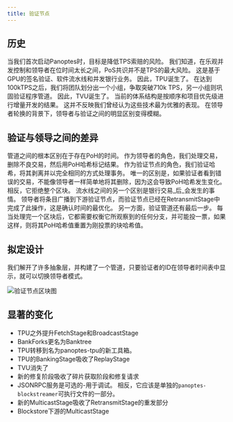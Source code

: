 ```yaml
---
title: 验证节点
---
```


## 历史

当我们首次启动Panoptes时，目标是降低TPS索赔的风险。 我们知道，在乐观并发控制和领导者在位时间太长之间，PoS共识并不是TPS的最大风险。 这是基于GPU的签名验证、软件流水线和并发银行业务。 因此，TPU诞生了。 在达到100kTPS之后，我们将团队划分出一个小组，争取突破710k TPS，另一小组则巩固验证程序管道。 因此，TVU诞生了。 当前的体系结构是按顺序和项目优先级进行增量开发的结果。 这并不反映我们曾经认为这些技术最为优雅的表现。 在领导者轮换的背景下，领导者与验证之间的明显区别变得模糊。

## 验证与领导之间的差异

管道之间的根本区别在于存在PoH的时间。 作为领导者的角色，我们处理交易，删除不良交易，然后用PoH哈希标记结果。 作为验证节点的角色，我们验证哈希，将其剥离并以完全相同的方式处理事务。 唯一的区别是，如果验证者看到错误的交易，不能像领导者一样简单地将其删除，因为这会导致PoH哈希发生变化。 相反，它拒绝整个区块。 流水线之间的另一个区别是银行交易_后_会发生的事情。 领导者将条目广播到下游验证节点，而验证节点已经在RetransmitStage中完成了此操作，这是确认时间的最优化。 另一方面，验证管道还有最后一步。 每当处理完一个区块后，它都需要权衡它所观察到的任何分支，并可能投一票，如果这样，则将其PoH哈希值重置为刚投票的块哈希值。

## 拟定设计

我们解开了许多抽象层，并构建了一个管道，只要验证者的ID在领导者时间表中显示，就可以切换领导者模式。

![验证节点区块图](/img/validator-proposal.svg)

## 显著的变化

- TPU之外提升FetchStage和BroadcastStage
- BankForks更名为Banktree
- TPU转移到名为panoptes-tpu的新工具箱。
- TPU的BankingStage吸收了ReplayStage
- TVU消失了
- 新的修复阶段吸收了碎片获取阶段和修复请求
- JSONRPC服务是可选的-用于调试。 相反，它应该是单独的`panoptes-blockstreamer`可执行文件的一部分。
- 新的MulticastStage吸收了RetransmitStage的重发部分
- Blockstore下游的MulticastStage
